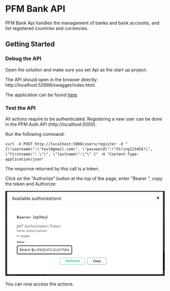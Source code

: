 # PFM Bank API

PFM Bank Api handles the management of banks and bank accounts, and list registered countries and currencies.

## Getting Started

### Debug the API

Open the solution and make sure you set Api as the start up project. 

The API should open in the browser directly: http://localhost:52688/swagger/index.html.

The application can be found [here](http://localhost/#/events?filter=Application%20%3D%20'PFM.Api').

### Test the API

All actions require to be authenticated. Registering a new user can be done in the PFM Auth API (http://localhost:5000).

Run the following command:

```shell
curl -X POST http://localhost:5000/users/register -d "{\"username\":\"test@gmail.com\", \"password\":\"String123456!\", \"firstname\": \"\", \"lastname\":\"\" }" -H "Content-Type: application/json"
```

The response returned by this call is a token. 

Click on the "Authorize" button at the top of the page, enter "Bearer ", copy the token and Authorize:

![](../Documentation/Pictures/API-BearerToken.PNG)

You can now access the actions.
